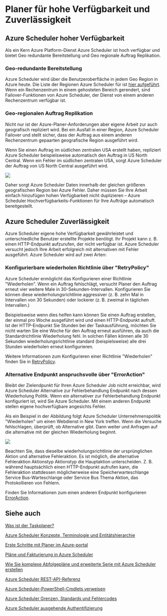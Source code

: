 <properties
 pageTitle="Planer für hohe Verfügbarkeit und Zuverlässigkeit"
 description="Planer für hohe Verfügbarkeit und Zuverlässigkeit"
 services="scheduler"
 documentationCenter=".NET"
 authors="derek1ee"
 manager="kevinlam1"
 editor=""/>
<tags
 ms.service="scheduler"
 ms.workload="infrastructure-services"
 ms.tgt_pltfrm="na"
 ms.devlang="dotnet"
 ms.topic="article"
 ms.date="08/16/2016"
 ms.author="deli"/>


# <a name="scheduler-high-availability-and-reliability"></a>Planer für hohe Verfügbarkeit und Zuverlässigkeit

## <a name="azure-scheduler-high-availability"></a>Azure Scheduler hoher Verfügbarkeit

Als ein Kern Azure Platform-Dienst Azure Scheduler ist hoch verfügbar und bietet Geo redundante Bereitstellung und Geo regionale Auftrag Replikation.

### <a name="geo-redundant-service-deployment"></a>Geo-redundante Bereitstellung

Azure Scheduler wird über die Benutzeroberfläche in jedem Geo Region in Azure heute. Die Liste der Regionen Azure Scheduler für ist [hier aufgeführt](https://azure.microsoft.com/regions/#services). Wenn ein Rechenzentrum in einem gehosteten Bereich gerendert, sind Failover-Funktionen von Azure Scheduler, der Dienst von einem anderen Rechenzentrum verfügbar ist.

### <a name="geo-regional-job-replication"></a>Geo-regionalen Auftrag Replikation

Nicht nur ist der Azure-Planer-Anforderungen aber eigene Arbeit zur auch geografisch repliziert wird. Bei ein Ausfall in einer Region, Azure Scheduler Failover und stellt sicher, dass der Auftrag aus einem anderen Rechenzentrum gepaarten geografische Region ausgeführt wird.

Wenn Sie einen Auftrag im südlichen zentralen USA erstellt haben, repliziert Azure Scheduler beispielsweise automatisch den Auftrag in US North Central. Wenn ein Fehler im südlichen zentralen USA, sorgt Azure Scheduler der Auftrag von US North Central ausgeführt wird. 

![][1]

Daher sorgt Azure Scheduler Daten innerhalb der gleichen größeren geografischen Region bei Azure Fehler. Daher müssen Sie Ihre Arbeit einfach hinzufügen hohen Verfügbarkeit nicht duplizieren – Azure Scheduler Hochverfügbarkeits-Funktionen für Ihre Aufträge automatisch bereitgestellt.

## <a name="azure-scheduler-reliability"></a>Azure Scheduler Zuverlässigkeit

Azure Scheduler eigene hohe Verfügbarkeit gewährleistet und unterschiedliche Benutzer erstellte Projekte benötigt. Ihr Projekt kann z. B. einen HTTP-Endpunkt aufzurufen, der nicht verfügbar ist. Azure Scheduler versucht jedoch Ihre Arbeit erfolgreich mit alternativen mit Fehler ausgeführt. Azure Scheduler wird auf zwei Arten:

### <a name="configurable-retry-policy-via-retrypolicy"></a>Konfigurierbare wiederholen Richtlinie über "RetryPolicy"

Azure Scheduler ermöglicht das Konfigurieren einer Richtlinie "Wiederholen". Wenn ein Auftrag fehlschlägt, versucht Planer den Auftrag erneut vier weitere Male in 30-Sekunden-Intervallen. Konfigurieren Sie können diese wiederholungsrichtlinie aggressiver (z. B. zehn Mal in Intervallen von 30 Sekunden) oder lockerer (z. B. zweimal in täglichen Intervallen.)

Beispielsweise wenn dies helfen kann können Sie einen Auftrag erstellen, der einmal pro Woche ausgeführt wird und einen HTTP-Endpunkt aufruft. Ist der HTTP-Endpunkt Sie Stunden bei der Taskausführung, möchten Sie nicht warten Sie eine Woche für den Auftrag erneut ausführen, da auch die Standardrichtlinie Wiederholung fehl. In solchen Fällen können alle 30 Sekunden wiederholungsrichtlinie standard (beispielsweise) alle drei Stunden wiederholen erneut konfigurieren.

Weitere Informationen zum Konfigurieren einer Richtlinie "Wiederholen" finden Sie in [RetryPolicy](scheduler-concepts-terms.md#retrypolicy).

### <a name="alternate-endpoint-configurability-via-erroraction"></a>Alternative Endpunkt anspruchsvolle über "ErrorAction"

Bleibt der Zielendpunkt für Ihren Azure Scheduler Job nicht erreichbar, wird Azure Scheduler Alternative zur Fehlerbehandlung Endpunkt nach dessen Wiederholung Politik. Wenn ein alternativer zur Fehlerbehandlung Endpunkt konfiguriert ist, wird Sie Azure Scheduler. Mit einem anderen Endpunkt stellen eigene hochverfügbare angesichts Fehler.

Als ein Beispiel in der Abbildung folgt Azure Scheduler Unternehmenspolitik "Wiederholen" um einen Webdienst in New York treffen. Wenn die Versuche fehlschlagen, überprüft, ob Alternative gibt. Dann weiter und Anfragen auf die alternative mit der gleichen Wiederholung beginnt.

![][2]

Beachten Sie, dass dieselbe wiederholungsrichtlinie der ursprünglichen Aktion und alternative Fehleraktion. Es ist möglich, die alternative Fehleraktion Aktionstyp Aktionstyp die Hauptaktion unterscheiden. Z. B. während hauptsächlich einen HTTP-Endpunkt aufrufen kann, die Fehleraktion stattdessen möglicherweise eine Speicherwarteschlange Service Bus-Warteschlange oder Service Bus Thema Aktion, das Protokollieren von Fehlern.

Finden Sie Informationen zum einen anderen Endpunkt konfigurieren [ErrorAction](scheduler-concepts-terms.md#action-and-erroraction).

## <a name="see-also"></a>Siehe auch

 [Was ist der Taskplaner?](scheduler-intro.md)

 [Azure Scheduler Konzepte, Terminologie und Entitätshierarchie](scheduler-concepts-terms.md)

 [Erste Schritte mit Planer im Azure-portal](scheduler-get-started-portal.md)

 [Pläne und Fakturierung in Azure Scheduler](scheduler-plans-billing.md)

 [Wie Sie komplexe Abfolgepläne und erweiterte Serie mit Azure Scheduler erstellen](scheduler-advanced-complexity.md)

 [Azure Scheduler REST-API-Referenz](https://msdn.microsoft.com/library/mt629143)

 [Azure Scheduler-PowerShell-Cmdlets verweisen](scheduler-powershell-reference.md)

 [Azure Scheduler Grenzen, Standards und Fehlercodes](scheduler-limits-defaults-errors.md)

 [Azure Scheduler ausgehende Authentifizierung](scheduler-outbound-authentication.md)


[1]: ./media/scheduler-high-availability-reliability/scheduler-high-availability-reliability-image1.png

[2]: ./media/scheduler-high-availability-reliability/scheduler-high-availability-reliability-image2.png
